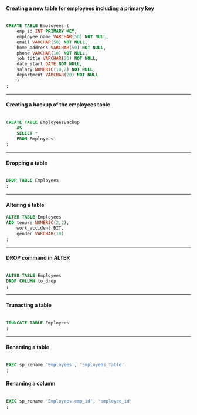 #### Creating a new table for employees including a primary key

```sql

CREATE TABLE Employees (
	emp_id INT PRIMARY KEY,
	employee_name VARCHAR(50) NOT NULL,
	email VARCHAR(50) NOT NULL,
	home_address VARCHAR(50) NOT NULL,
	phone VARCHAR(10) NOT NULL,
	job_title VARCHAR(20) NOT NULL,
	date_start DATE NOT NULL,
	salary NUMERIC(10,2) NOT NULL,
	department VARCHAR(20) NOT NULL
	)
;

```

---

#### Creating a backup of the employees table

```sql

CREATE TABLE EmployeesBackup 
    AS 
    SELECT * 
    FROM Employees
;

```

---

#### Dropping a table

```sql

DROP TABLE Employees
;

```

---

#### Altering a table

```sql
ALTER TABLE Employees
ADD tenure NUMERIC(2,2),
    work_accident BIT,
    gender VARCHAR(10)
;
```
---

#### DROP command in ALTER

```sql

ALTER TABLE Employees
DROP COLUMN to_drop
;

```

---

#### Trunacting a table

```sql

TRUNCATE TABLE Employees
;

```

---

#### Renaming a table

```sql

EXEC sp_rename 'Employees', 'Employees_Table'
;

```

#### Renaming a column

```sql

EXEC sp_rename 'Employees.emp_id', 'employee_id'
;

```
